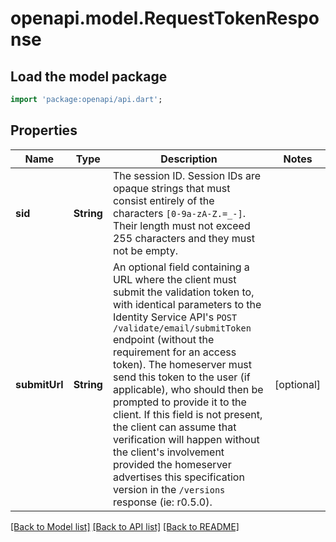 # openapi.model.RequestTokenResponse

## Load the model package
```dart
import 'package:openapi/api.dart';
```

## Properties
Name | Type | Description | Notes
------------ | ------------- | ------------- | -------------
**sid** | **String** | The session ID. Session IDs are opaque strings that must consist entirely of the characters `[0-9a-zA-Z.=_-]`. Their length must not exceed 255 characters and they must not be empty. | 
**submitUrl** | **String** | An optional field containing a URL where the client must submit the validation token to, with identical parameters to the Identity Service API's `POST /validate/email/submitToken` endpoint (without the requirement for an access token). The homeserver must send this token to the user (if applicable), who should then be prompted to provide it to the client.  If this field is not present, the client can assume that verification will happen without the client's involvement provided the homeserver advertises this specification version in the `/versions` response (ie: r0.5.0). | [optional] 

[[Back to Model list]](../README.md#documentation-for-models) [[Back to API list]](../README.md#documentation-for-api-endpoints) [[Back to README]](../README.md)


